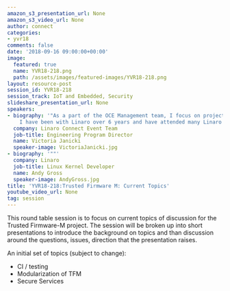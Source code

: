 ```yaml
---
amazon_s3_presentation_url: None
amazon_s3_video_url: None
author: connect
categories:
- yvr18
comments: false
date: '2018-09-16 09:00:00+00:00'
image:
  featured: true
  name: YVR18-218.png
  path: /assets/images/featured-images/YVR18-218.png
layout: resource-post
session_id: YVR18-218
session_track: IoT and Embedded, Security
slideshare_presentation_url: None
speakers:
- biography: '"As a part of the OCE Management team, I focus on project management.
    I have been with Linaro over 6 years and have attended many Linaro Connects."'
  company: Linaro Connect Event Team
  job-title: Engineering Program Director
  name: Victoria Janicki
  speaker-image: VictoriaJanicki.jpg
- biography: '""'
  company: Linaro
  job-title: Linux Kernel Developer
  name: Andy Gross
  speaker-image: AndyGross.jpg
title: 'YVR18-218:Trusted Firmware M: Current Topics'
youtube_video_url: None
tag: session
---
```


This round table session is to focus on current topics of discussion for the Trusted Firmware-M project.  The session will be broken up into short presentations to introduce the background on topics and than discussion around the questions, issues, direction that the presentation raises.

An initial set of topics (subject to change):
* CI / testing
* Modularization of TFM
* Secure Services